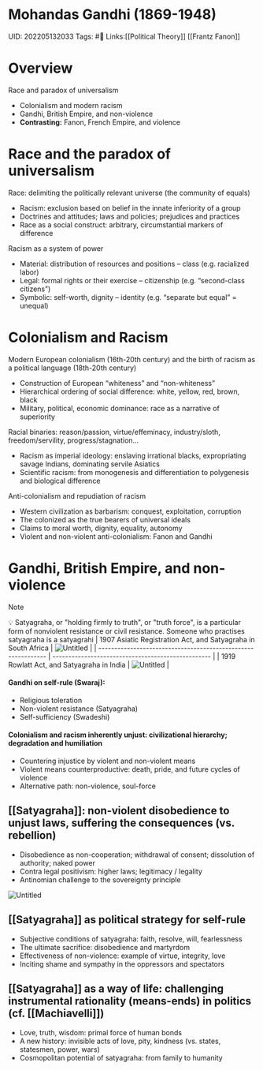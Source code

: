 # Mohandas Gandhi (1869-1948)
UID: 202205132033
Tags: #🌲 
Links:[[Political Theory]] [[Frantz Fanon]]

# Overview

Race and paradox of universalism

- Colonialism and modern racism
- Gandhi, British Empire, and non-violence
- **Contrasting:** Fanon, French Empire, and violence

# Race and the paradox of universalism

Race: delimiting the politically relevant universe (the community of equals)

- Racism: exclusion based on belief in the innate inferiority of a group
- Doctrines and attitudes; laws and policies; prejudices and practices
- Race as a social construct: arbitrary, circumstantial markers of difference

Racism as a system of power

- Material: distribution of resources and positions – class (e.g. racialized labor)
- Legal: formal rights or their exercise – citizenship (e.g. “second-class citizens”)
- Symbolic: self-worth, dignity – identity (e.g. “separate but equal” = unequal)

# Colonialism and Racism

Modern European colonialism (16th-20th century) and the birth of racism as a political language (18th-20th century)

- Construction of European “whiteness” and “non-whiteness”
- Hierarchical ordering of social difference: white, yellow, red, brown, black
- Military, political, economic dominance: race as a narrative of superiority

Racial binaries: reason/passion, virtue/effeminacy, industry/sloth, freedom/servility, progress/stagnation…

- Racism as imperial ideology: enslaving irrational blacks, expropriating savage Indians, dominating servile Asiatics
- Scientific racism: from monogenesis and differentiation to polygenesis and biological difference

Anti-colonialism and repudiation of racism

- Western civilization as barbarism: conquest, exploitation, corruption
- The colonized as the true bearers of universal ideals
- Claims to moral worth, dignity, equality, autonomy
- Violent and non-violent anti-colonialism: Fanon and Gandhi

# Gandhi, British Empire, and non-violence
> [!note]
> 💡 Satyagraha, or "holding firmly to truth", or "truth force", is a particular form of nonviolent resistance or civil resistance. Someone who practises satyagraha is a satyagrahi
| 1907 Asiatic Registration Act, and Satyagraha in South Africa | ![Untitled](Political%20%20543c8/Untitled.png)     |
| ------------------------------------------------------------- | -------------------------------------------------- |
| 1919 Rowlatt Act, and Satyagraha in India                     | ![Untitled](Political%20%20543c8/Untitled%201.png) |
#### Gandhi on self-rule (Swaraj):
- Religious toleration
- Non-violent resistance (Satyagraha)
- Self-sufficiency (Swadeshi)

#### Colonialism and racism inherently unjust: civilizational hierarchy; degradation and humiliation
- Countering injustice by violent and non-violent means
- Violent means counterproductive: death, pride, and future cycles of violence
- Alternative path: non-violence, soul-force

## [[Satyagraha]]: non-violent disobedience to unjust laws, suffering the consequences (vs. rebellion)
- Disobedience as non-cooperation; withdrawal of consent; dissolution of authority; naked power
- Contra legal positivism: higher laws; legitimacy / legality
- Antinomian challenge to the sovereignty principle

![Untitled](Political%20%20543c8/Untitled%202.png)

## [[Satyagraha]] as political strategy for self-rule
- Subjective conditions of satyagraha: faith, resolve, will, fearlessness
- The ultimate sacrifice: disobedience and martyrdom
- Effectiveness of non-violence: example of virtue, integrity, love
- Inciting shame and sympathy in the oppressors and spectators

## [[Satyagraha]] as a way of life: challenging instrumental rationality (means-ends) in politics (cf. [[Machiavelli]])
- Love, truth, wisdom: primal force of human bonds
- A new history: invisible acts of love, pity, kindness (vs. states, statesmen, power, wars)
- Cosmopolitan potential of satyagraha: from family to humanity
